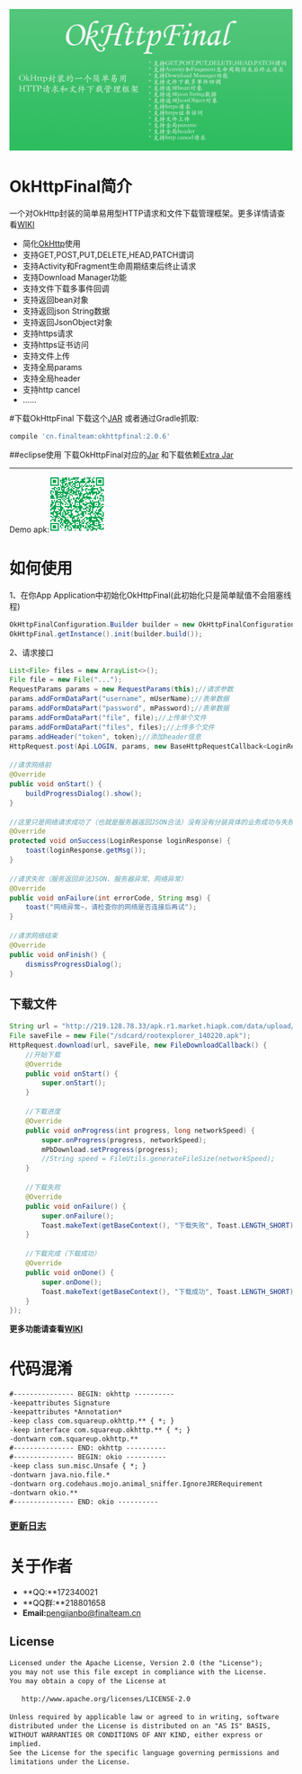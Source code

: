 ![](images/okhttpfinal.jpg)

# OkHttpFinal简介
一个对OkHttp封装的简单易用型HTTP请求和文件下载管理框架。更多详情请查看[WIKI](https://github.com/pengjianbo/OkHttpFinal/wiki)

* 简化[OkHttp](https://github.com/square/okhttp)使用
* 支持GET,POST,PUT,DELETE,HEAD,PATCH谓词
* 支持Activity和Fragment生命周期结束后终止请求
* 支持Download Manager功能
* 支持文件下载多事件回调
* 支持返回bean对象
* 支持返回json String数据
* 支持返回JsonObject对象
* 支持https请求
* 支持https证书访问
* 支持文件上传
* 支持全局params
* 支持全局header
* 支持http cancel
* ……

#下载OkHttpFinal
下载这个[JAR](https://github.com/pengjianbo/OkHttpFinal/tree/master/downloads) 或者通过Gradle抓取:

```gradle
compile 'cn.finalteam:okhttpfinal:2.0.6'
```

##eclipse使用
下载OkHttpFinal对应的[Jar](https://github.com/pengjianbo/OkHttpFinal/tree/master/downloads) 和下载依赖[Extra Jar](https://github.com/pengjianbo/OkHttpFinal/tree/master/downloads/extra)

---
Demo apk:![DEMO APK](images/okhttpfianl-sample-qrcode.png)
# 如何使用
1、在你App Application中初始化OkHttpFinal(此初始化只是简单赋值不会阻塞线程)
```java
OkHttpFinalConfiguration.Builder builder = new OkHttpFinalConfiguration.Builder();
OkHttpFinal.getInstance().init(builder.build());
```

2、请求接口
```java
List<File> files = new ArrayList<>();
File file = new File("...");
RequestParams params = new RequestParams(this);//请求参数
params.addFormDataPart("username", mUserName);//表单数据
params.addFormDataPart("password", mPassword);//表单数据
params.addFormDataPart("file", file);//上传单个文件
params.addFormDataPart("files", files);//上传多个文件
params.addHeader("token", token);//添加header信息
HttpRequest.post(Api.LOGIN, params, new BaseHttpRequestCallback<LoginResponse>() {

//请求网络前
@Override
public void onStart() {
	buildProgressDialog().show();
}

//这里只是网络请求成功了（也就是服务器返回JSON合法）没有没有分装具体的业务成功与失败，大家可以参考demo去分装自己公司业务请求成功与失败
@Override
protected void onSuccess(LoginResponse loginResponse) {
	toast(loginResponse.getMsg());
}

//请求失败（服务返回非法JSON、服务器异常、网络异常）
@Override
public void onFailure(int errorCode, String msg) {
	toast("网络异常~，请检查你的网络是否连接后再试");
}
 
//请求网络结束   
@Override
public void onFinish() {
    dismissProgressDialog();
}
```
## 下载文件
```java
String url = "http://219.128.78.33/apk.r1.market.hiapk.com/data/upload/2015/05_20/14/com.speedsoftware.rootexplorer_140220.apk";
File saveFile = new File("/sdcard/rootexplorer_140220.apk");
HttpRequest.download(url, saveFile, new FileDownloadCallback() {
    //开始下载
    @Override 
    public void onStart() {
        super.onStart();
    }

	//下载进度
    @Override
    public void onProgress(int progress, long networkSpeed) {
        super.onProgress(progress, networkSpeed);
        mPbDownload.setProgress(progress);
        //String speed = FileUtils.generateFileSize(networkSpeed);
    }

	//下载失败
    @Override 
    public void onFailure() {
        super.onFailure();
        Toast.makeText(getBaseContext(), "下载失败", Toast.LENGTH_SHORT).show();
    }

	//下载完成（下载成功）
    @Override 
    public void onDone() {
        super.onDone();
        Toast.makeText(getBaseContext(), "下载成功", Toast.LENGTH_SHORT).show();
    }
});
```
**更多功能请查看[WIKI](https://github.com/pengjianbo/OkHttpFinal/wiki)**

# 代码混淆
```properties
#--------------- BEGIN: okhttp ----------
-keepattributes Signature
-keepattributes *Annotation*
-keep class com.squareup.okhttp.** { *; }
-keep interface com.squareup.okhttp.** { *; }
-dontwarn com.squareup.okhttp.**
#--------------- END: okhttp ----------
#--------------- BEGIN: okio ----------
-keep class sun.misc.Unsafe { *; }
-dontwarn java.nio.file.*
-dontwarn org.codehaus.mojo.animal_sniffer.IgnoreJRERequirement
-dontwarn okio.**
#--------------- END: okio ----------
```

### [更新日志](https://github.com/pengjianbo/OkHttpFinal/tree/master/CHANGELOG.md)

# 关于作者
* **QQ:**172340021   
* **QQ群:**218801658  
* **Email:**<pengjianbo@finalteam.cn>

License
-------

    Licensed under the Apache License, Version 2.0 (the "License");
    you may not use this file except in compliance with the License.
    You may obtain a copy of the License at

       http://www.apache.org/licenses/LICENSE-2.0

    Unless required by applicable law or agreed to in writing, software
    distributed under the License is distributed on an "AS IS" BASIS,
    WITHOUT WARRANTIES OR CONDITIONS OF ANY KIND, either express or implied.
    See the License for the specific language governing permissions and
    limitations under the License.